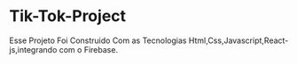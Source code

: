 # Tik-Tok-Project
Esse Projeto Foi Construido Com as Tecnologias Html,Css,Javascript,React-js,integrando com o Firebase.
